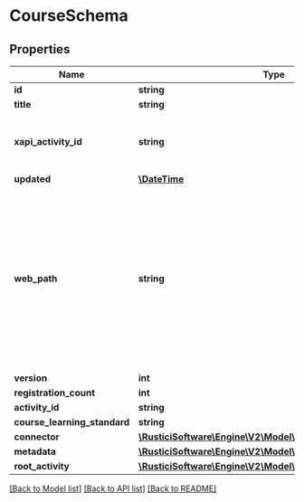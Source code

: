 # CourseSchema

## Properties
Name | Type | Description | Notes
------------ | ------------- | ------------- | -------------
**id** | **string** |  | [optional] 
**title** | **string** |  | [optional] 
**xapi_activity_id** | **string** | xAPI activity id associated with this course | [optional] 
**updated** | [**\DateTime**](\DateTime.md) |  | [optional] 
**web_path** | **string** | The web path at which the course&#39;s contents are hosted. For AICC courses, refer to the href property of the child activities as this value will not be available. | [optional] 
**version** | **int** |  | [optional] 
**registration_count** | **int** |  | [optional] 
**activity_id** | **string** |  | [optional] 
**course_learning_standard** | **string** |  | [optional] 
**connector** | [**\RusticiSoftware\Engine\V2\Model\CourseConnectorSchema**](CourseConnectorSchema.md) |  | [optional] 
**metadata** | [**\RusticiSoftware\Engine\V2\Model\MetadataSchema**](MetadataSchema.md) |  | [optional] 
**root_activity** | [**\RusticiSoftware\Engine\V2\Model\CourseActivitySchema**](CourseActivitySchema.md) |  | [optional] 

[[Back to Model list]](../README.md#documentation-for-models) [[Back to API list]](../README.md#documentation-for-api-endpoints) [[Back to README]](../README.md)


